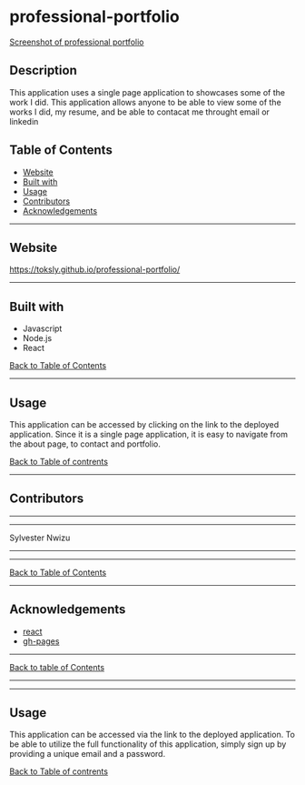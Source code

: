 # professional-portfolio
[Screenshot of professional portfolio](src/assets/images/readme-image.png)

## Description

This application uses a single page application to showcases some of the work I did. This application allows anyone to be able to view some of the works I did, my resume, and be able to contacat me throught email or linkedin

## Table of Contents

- [Website](#website)
- [Built with](#built-with)
- [Usage](#usage)
- [Contributors](#contributors)
- [Acknowledgements](#acknowledgements)

---

## Website

https://toksly.github.io/professional-portfolio/

---

## Built with

- Javascript
- Node.js
- React


[Back to Table of Contents](#table-of-contents)

---

## Usage

This application can be accessed by clicking on the link to the deployed application. Since it is a single page application, it is easy to navigate from the about page, to contact and portfolio.

[Back to Table of contrents](#table-of-contents)

---

## Contributors

---
---

Sylvester Nwizu

---
---

[Back to Table of Contents](#table-of-contents)

---

## Acknowledgements

- [react](https://reactjs.org/)
- [gh-pages](https://www.npmjs.com/package/gh-pages)

---

[Back to table of Contents](#table-of-contents)

---



---

## Usage

This application can be accessed via the link to the deployed application. To be able to utilize the full functionality of this application, simply sign up by providing a unique email and a password.

[Back to Table of contrents](#table-of-contents)






